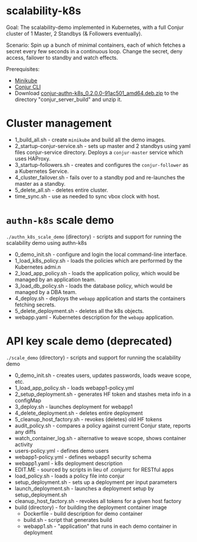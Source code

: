 # scalability-k8s

Goal: The scalability-demo implemented in Kubernetes, with a full Conjur cluster of 1 Master, 2 Standbys (& Followers eventually).

Scenario: Spin up a bunch of minimal containers, each of which fetches a secret every few seconds in a continuous loop. Change the secret, deny access, failover to standby and watch effects.

Prerequisites:
- [Minikube](https://kubernetes.io/docs/tasks/tools/install-minikube/)
- [Conjur CLI](https://github.com/cyberark/conjur-cli/releases)
- Download [conjur-authn-k8s_0.2.0.0-91ac501_amd64.deb.zip](https://github.com/conjurdemos/scalability-k8s/files/1220010/conjur-authn-k8s_0.2.0.0-91ac501_amd64.deb.zip) to the directory "conjur_server_build" and unzip it.

# Cluster management

- 1_build_all.sh - create `minikube` and build all the demo images.
- 2_startup-conjur-service.sh - sets up master and 2 standbys using yaml files conjur-service directory. Deploys a `conjur-master` service which uses HAProxy.
- 3_startup-followers.sh - creates and configures the `conjur-follower` as a Kubernetes Service.
- 4_cluster_failover.sh - fails over to a standby pod and re-launches the master as a standby.
- 5_delete_all.sh - deletes entire cluster.
- time_sync.sh - use as needed to sync vbox clock with host.

# `authn-k8s` scale demo

`./authn_k8s_scale_demo` (directory) - scripts and support for running the scalability demo using authn-k8s

- 0_demo_init.sh - configure and login the local command-line interface.
- 1_load_k8s_policy.sh - loads the policies which are performed by the Kubernetes admi.n
- 2_load_app_policy.sh - loads the application policy, which would be managed by an application team.
- 3_load_db_policy.sh - loads the database policy, which would be managed by a DBA team.
- 4_deploy.sh - deploys the `webapp` application and starts the containers fetching secrets.
- 5_delete_deployment.sh - deletes all the k8s objects.
- webapp.yaml - Kubernetes description for the `webapp` application. 

# API key scale demo (deprecated)

`./scale_demo` (directory) - scripts and support for running the scalability demo

- 0_demo_init.sh - creates users, updates passwords, loads weave scope, etc.
- 1_load_app_policy.sh - loads webapp1-policy.yml
- 2_setup_deployment.sh - generates HF token and stashes meta info in a configMap
- 3_deploy.sh - launches deployment for webapp1
- 4_delete_deployment.sh - deletes entire deployment
- 5_cleanup_host_factory.sh - revokes (deletes) old HF tokens
- audit_policy.sh - compares a policy against current Conjur state, reports any diffs
- watch_container_log.sh - alternative to weave scope, shows container activity
- users-policy.yml - defines demo users
- webapp1-policy.yml - defines webapp1 security schema
- webapp1.yaml - k8s deployment description
- EDIT.ME - sourced by scripts in lieu of .conjurrc for RESTful apps
- load_policy.sh - loads a policy file into conjur
- setup_deployment.sh - sets up a deployment per input parameters
- launch_deployment.sh - launches a deployment setup by setup_deployment.sh
- cleanup_host_factory.sh - revokes all tokens for a given host factory
- build (directory) - for building the deployment container image
  - Dockerfile - build description for demo container
  - build.sh - script that generates build
  - webapp1.sh - "application" that runs in each demo container in deployment

